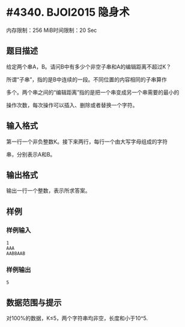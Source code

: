 # #4340. BJOI2015 隐身术

内存限制：256 MiB时间限制：20 Sec

## 题目描述

给定两个串A，B。请问B中有多少个非空子串和A的编辑距离不超过K？

所谓&ldquo;子串&rdquo;，指的是B中连续的一段。不同位置的内容相同的子串算作

多个。两个串之间的&ldquo;编辑距离&rdquo;指的是把一个串变成另一个串需要的最小的

操作次数，每次操作可以插入、删除或者替换一个字符。

## 输入格式

第一行一个非负整数K。接下来两行，每行一个由大写字母组成的字符

串，分别表示A和B。

## 输出格式

输出一行一个整数，表示所求答案。

## 样例

### 样例输入

    
    1
    AAA
    AABBAAB
    

### 样例输出

    
    5
    
    

## 数据范围与提示

对100%的数据，K&le;5，两个字符串均非空，长度和小于10^5.
